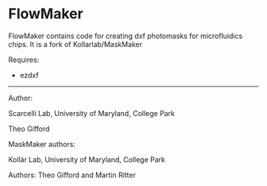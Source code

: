 # FlowMaker

FlowMaker contains code for creating dxf photomasks for microfluidics chips. It is a fork of Kollarlab/MaskMaker

Requires:
- ezdxf

<hr>
Author:

Scarcelli Lab, University of Maryland, College Park

Theo Gifford

MaskMaker authors:

Koll&aacute;r Lab, University of Maryland, College Park

Authors: Theo Gifford and Martin Ritter
